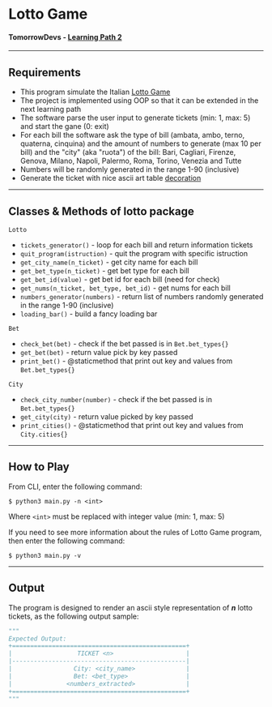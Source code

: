 # Lotto Game
#### TomorrowDevs - [Learning Path 2](https://github.com/AndreaOrlando23/programming-basics/tree/main/projects/m6/002-lotto-fake-extraction)

___
## Requirements
- This program simulate the Italian [Lotto Game](https://it.wikipedia.org/wiki/Lotto)
- The project is implemented using OOP so that it can be extended in the next learning path
- The software parse the user input to generate tickets (min: 1, max: 5) and start the gane (0: exit)
- For each bill the software ask the type of bill (ambata, ambo, terno, quaterna, cinquina) and the amount of numbers to generate (max 10 per bill) and the "city" (aka "ruota") of the bill: Bari, Cagliari, Firenze, Genova, Milano, Napoli, Palermo, Roma, Torino, Venezia and Tutte
- Numbers will be randomly generated in the range 1-90 (inclusive)
- Generate the ticket with nice ascii art table [decoration](https://ozh.github.io/ascii-tables/)

___
## Classes & Methods of lotto package

`Lotto`
- `tickets_generator()` - loop for each bill and return information tickets
- `quit_program(istruction)` - quit the program with specific istruction
- `get_city_name(n_ticket)` - get city name for each bill
- `get_bet_type(n_ticket)` - get bet type for each bill
- `get_bet_id(value)` - get bet id for each bill (need for check)
- `get_nums(n_ticket, bet_type, bet_id)` - get nums for each bill
- `numbers_generator(numbers)` - return list of numbers randomly generated in the range 1-90 (inclusive)
- `loading_bar()` - build a fancy loading bar

`Bet`
- `check_bet(bet)` - check if the bet passed is in `Bet.bet_types{}`
- `get_bet(bet)` - return value pick by key passed
- `print_bet()` - @staticmethod that print out key and values from `Bet.bet_types{}`

`City`
- `check_city_number(number)` - check if the bet passed is in `Bet.bet_types{}`
- `get_city(city)` - return value picked by key passed
- `print_cities()` - @staticmethod that print out key and values from `City.cities{}`

___
## How to Play
From CLI, enter the following command:

`$ python3 main.py -n <int>`

Where `<int>` must be replaced with integer value (min: 1, max: 5)

If you need to see more information about the rules of Lotto Game program, then enter the following command:

`$ python3 main.py -v`

___
## Output
The program is designed to render an ascii style representation of ***n*** lotto tickets, as the following output sample:

```Python
"""
Expected Output:
+================================================+
|                  TICKET <n>                    |
|------------------------------------------------|
|                 City: <city_name>              |
|                 Bet: <bet_type>                |
|               <numbers_extracted>              |
+================================================+
"""
```
